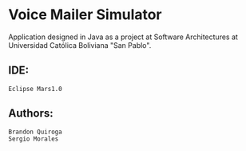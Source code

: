 # Voice Mailer Simulator

Application designed in Java as a project at Software Architectures at Universidad Católica Boliviana "San Pablo".

## IDE:
    Eclipse Mars1.0

## Authors:
    Brandon Quiroga
    Sergio Morales

